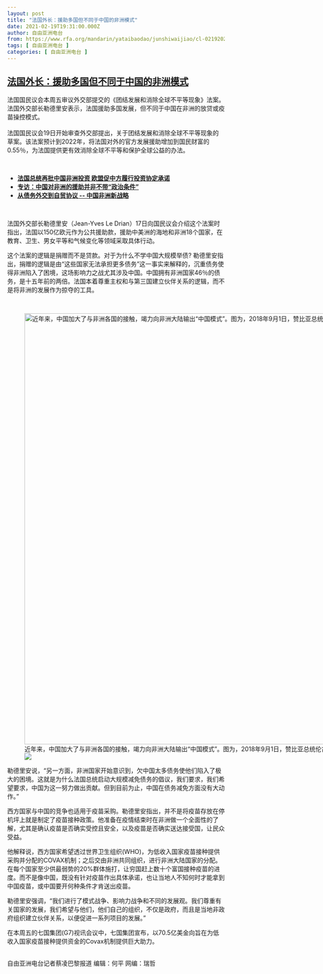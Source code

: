 ```yaml
---
layout: post
title: "法国外长：援助多国但不同于中国的非洲模式"
date: 2021-02-19T19:31:00.000Z
author: 自由亚洲电台
from: https://www.rfa.org/mandarin/yataibaodao/junshiwaijiao/cl-02192021141124.html
tags: [ 自由亚洲电台 ]
categories: [ 自由亚洲电台 ]
---
```

<!--1613763060000-->
[法国外长：援助多国但不同于中国的非洲模式](https://www.rfa.org/mandarin/yataibaodao/junshiwaijiao/cl-02192021141124.html)
------

<div>
<p>法国国民议会本周五审议外交部提交的《团结发展和消除全球不平等现象》法案。法国外交部长勒德里安表示，法国援助多国发展，但不同于中国在非洲的放贷或疫苗操控模式。<br/><br/>法国国民议会19日开始审查外交部提出，关于团结发展和消除全球不平等现象的草案。该法案预计到2022年，将法国对外的官方发展援助增加到国民财富的0.55％，为法国提供更有效消除全球不平等和保护全球公益的办法。</p><p><br/></p><ul><li><strong><a href="https://www.rfa.org/mandarin/yataibaodao/junshiwaijiao/cl-10022020141347.html">法国总统再批中国非洲投资 欧盟促中方履行投资协定承诺</a></strong></li><li><strong><a href="https://www.rfa.org/mandarin/yataibaodao/junshiwaijiao/jt-01132021112442.html">专访：中国对非洲的援助并非不带“政治条件”</a></strong></li><li><a href="https://www.rfa.org/mandarin/yataibaodao/junshiwaijiao/jt-01052021142157.html"><strong>从债务外交到自贸协议 -- 中国非洲新战略</strong></a></li></ul><p><a href="https://www.rfa.org/mandarin/yataibaodao/junshiwaijiao/cl-10022020141347.html"></a></p><p><br/></p><p>法国外交部长勒德里安（Jean-Yves Le Drian）17日向国民议会介绍这个法案时指出，法国以150亿欧元作为公共援助款，援助中美洲的海地和非洲18个国家，在教育、卫生、男女平等和气候变化等领域采取具体行动。</p><p>这个法案的逻辑是捐赠而不是贷款。对于为什么不学中国大规模举债? 勒德里安指出，捐赠的逻辑是由“这些国家无法承担更多债务”这一事实来解释的，沉重债务使得非洲陷入了困境，这场影响力之战尤其涉及中国。中国拥有非洲国家46％的债务，是十五年前的两倍。法国本着尊重主权和与第三国建立伙伴关系的逻辑，而不是将非洲的发展作为掠夺的工具。</p><p><br/></p><p><figure class="image-richtext image-inline captioned" style="width:1500px;"><img alt="近年来，中国加大了与非洲各国的接触，竭力向非洲大陆输出“中国模式”。图为，2018年9月1日，赞比亚总统伦古(左)在人民大会堂同中国国家主席习近平举行双边会见。（美联社图片）" height="1000" src="https://www.rfa.org/mandarin/yataibaodao/junshiwaijiao/cl-02192021141124.html/ap644876884901.jpg/@@images/b6c9935b-a2bd-4b37-8b9e-c14a3726a26b.jpeg" title="AP644876884901.jpg" width="1500"/><figcaption class="image-caption">近年来，中国加大了与非洲各国的接触，竭力向非洲大陆输出“中国模式”。图为，2018年9月1日，赞比亚总统伦古(左)在人民大会堂同中国国家主席习近平举行双边会见。（美联社图片）</figcaption><small></small><div id="zoomattribute"><a data-caption="近年来，中国加大了与非洲各国的接触，竭力向非洲大陆输出“中国模式”。图为，2018年9月1日，赞比亚总统伦古(左)在人民大会堂同中国国家主席习近平举行双边会见。（美联社图片）" data-fancybox="" href="https://www.rfa.org/mandarin/yataibaodao/junshiwaijiao/cl-02192021141124.html/ap644876884901.jpg" id="single_image" title="近年来，中国加大了与非洲各国的接触，竭力向非洲大陆输出“中国模式”。图为，2018年9月1日，赞比亚总统伦古(左)在人民大会堂同中国国家主席习近平举行双边会见。（美联社图片）"><img src="/++plone++rfa-resources/img/icon-zoom.png"/></a></div></figure></p><p>勒德里安说，“另一方面，非洲国家开始意识到，欠中国太多债务使他们陷入了极大的困境。这就是为什么法国总统启动大规模减免债务的倡议，我们要求，我们希望要求，中国为这一努力做出贡献。但到目前为止，中国在债务减免方面没有大动作。”</p><p>西方国家与中国的竞争也适用于疫苗采购。勒德里安指出，并不是将疫苗存放在停机坪上就是制定了疫苗接种政策。他准备在疫情结束时在非洲做一个全面性的了解，尤其是确认疫苗是否确实受控且安全，以及疫苗是否确实送达接受国，让民众受益。</p><p>他解释说，西方国家希望透过世界卫生组织(WHO)，为低收入国家疫苗接种提供采购并分配的COVAX机制；之后交由非洲共同组织，进行非洲大陆国家的分配。在每个国家至少供最弱势的20%群体施打，让穷国赶上数十个富国接种疫苗的进度。而不是像中国，既没有针对疫苗作出具体承诺，也让当地人不知何时才能拿到中国疫苗，或中国要开何种条件才肯送出疫苗。</p><p>勒德里安强调，“我们进行了模式战争、影响力战争和不同的发展观。我们尊重有关国家的发展，我们希望与他们，他们自己的组织，不仅是政府，而且是当地非政府组织建立伙伴关系，以便促进一系列项目的发展。”</p><p>在本周五的七国集团(G7)视讯会议中，七国集团宣布，以70.5亿美金向旨在为低收入国家疫苗接种提供资金的Covax机制提供巨大助力。</p><p><br/>自由亚洲电台记者蔡凌巴黎报道 编辑：何平 网编：瑞哲</p>
</div>
